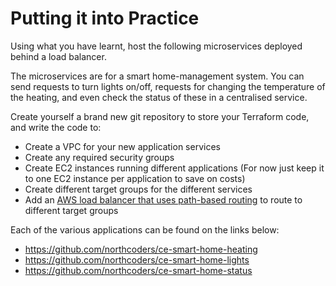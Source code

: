 # Putting it into Practice

Using what you have learnt, host the following microservices deployed behind a load balancer.

The microservices are for a smart home-management system. You can send requests to turn lights on/off, requests for changing the temperature of the heating, and even check the status of these in a centralised service.

Create yourself a brand new git repository to store your Terraform code, and write the code to:

- Create a VPC for your new application services
- Create any required security groups
- Create EC2 instances running different applications (For now just keep it to one EC2 instance per application to save on costs)
- Create different target groups for the different services
- Add an [AWS load balancer that uses path-based routing](https://docs.aws.amazon.com/elasticloadbalancing/latest/application/introduction.html) to route to different target groups

Each of the various applications can be found on the links below:

- https://github.com/northcoders/ce-smart-home-heating
- https://github.com/northcoders/ce-smart-home-lights
- https://github.com/northcoders/ce-smart-home-status
